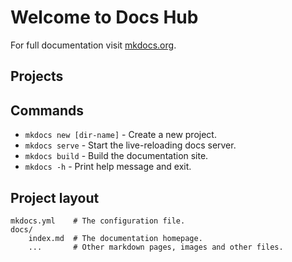 # Welcome to Docs Hub

For full documentation visit [mkdocs.org](https://www.mkdocs.org).

## Projects

<script>
    function includeHTML() {
    var z, i, elmnt, file, xhttp;
    /*loop through a collection of all HTML elements:*/
    z = document.getElementsByTagName("*");
    for (i = 0; i < z.length; i++) {
        elmnt = z[i];
        /*search for elements with a certain atrribute:*/
        file = elmnt.getAttribute("w3-include-html");
        if (file) {
        /*make an HTTP request using the attribute value as the file name:*/
        xhttp = new XMLHttpRequest();
        xhttp.onreadystatechange = function() {
            if (this.readyState == 4) {
            if (this.status == 200) {elmnt.innerHTML = this.responseText;}
            if (this.status == 404) {elmnt.innerHTML = "Page not found.";}
            /*remove the attribute, and call this function once more:*/
            elmnt.removeAttribute("w3-include-html");
            includeHTML();
            }
        }      
        xhttp.open("GET", file, true);
        xhttp.send();
        /*exit the function:*/
        return;
        }
    }
    };
</script>

<body>
    <div w3-include-html="docs.html"></div> 
    <script>
        includeHTML();
    </script>
</body>

## Commands

* `mkdocs new [dir-name]` - Create a new project.
* `mkdocs serve` - Start the live-reloading docs server.
* `mkdocs build` - Build the documentation site.
* `mkdocs -h` - Print help message and exit.

## Project layout

    mkdocs.yml    # The configuration file.
    docs/
        index.md  # The documentation homepage.
        ...       # Other markdown pages, images and other files.
